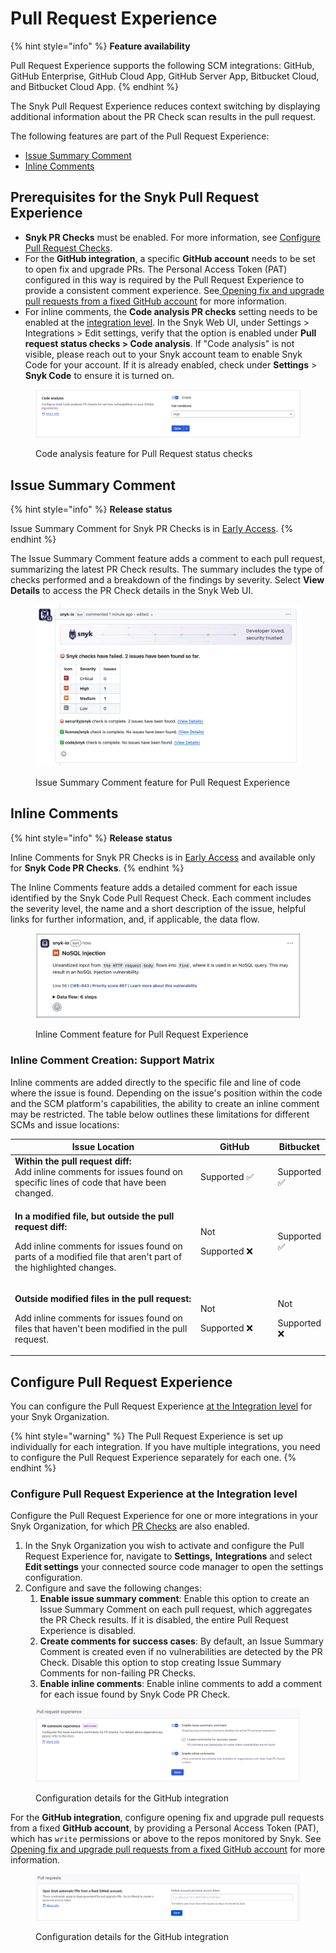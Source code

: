 # Pull Request Experience

{% hint style="info" %}
**Feature availability**

Pull Request Experience supports the following SCM integrations: GitHub, GitHub Enterprise, GitHub Cloud App, GitHub Server App, Bitbucket Cloud, and Bitbucket Cloud App.
{% endhint %}

The Snyk Pull Request Experience reduces context switching by displaying additional information about the PR Check scan results in the pull request.

The following features are part of the Pull Request Experience:

* [Issue Summary Comment](pull-request-experience.md#issue-summary-comment)
* [Inline Comments](pull-request-experience.md#inline-comments)

## Prerequisites for the Snyk Pull Request Experience

* **Snyk PR Checks** must be enabled. For more information, see [Configure Pull Request Checks](configure-pull-request-checks.md).
* For the **GitHub integration**, a specific **GitHub account** needs to be set to open fix and upgrade PRs. The Personal Access Token (PAT) configured in this way is required by the Pull Request Experience to provide a consistent comment experience. See[ ](../snyk-pull-or-merge-requests/opening-fix-and-upgrade-pull-requests-from-a-fixed-github-account.md)[Opening fix and upgrade pull requests from a fixed GitHub account](../snyk-pull-or-merge-requests/opening-fix-and-upgrade-pull-requests-from-a-fixed-github-account.md) for more information.
* For inline comments, the **Code analysis PR checks** setting needs to be enabled at the [integration level](https://docs.snyk.io/scan-with-snyk/pull-requests/pull-request-checks/pull-request-experience#configure-pull-request-experience-at-the-integration-level). In the Snyk Web UI, under Settings > Integrations > Edit settings,  verify that the option is enabled under **Pull request status checks > Code analysis**. If "Code analysis" is not visible, please reach out to your Snyk account team to enable Snyk Code for your account. If it is already enabled, check under **Settings** > **Snyk Code** to ensure it is turned on.

<figure><img src="../../../.gitbook/assets/Screenshot 2024-11-27 at 14.14.35.png" alt=""><figcaption><p>Code analysis feature for Pull Request status checks</p></figcaption></figure>

## Issue Summary Comment

{% hint style="info" %}
**Release status**

Issue Summary Comment for Snyk PR Checks is in [Early Access](../../../getting-started/snyk-release-process.md#early-access).
{% endhint %}

The Issue Summary Comment feature adds a comment to each pull request, summarizing the latest PR Check results. The summary includes the type of checks performed and a breakdown of the findings by severity. Select **View Details** to access the PR Check details in the Snyk Web UI.

<figure><img src="../../../.gitbook/assets/image (586).png" alt=""><figcaption><p>Issue Summary Comment feature for Pull Request Experience</p></figcaption></figure>

## Inline Comments

{% hint style="info" %}
**Release status**

Inline Comments for Snyk PR Checks is in [Early Access](../../../getting-started/snyk-release-process.md#early-access) and available only for **Snyk Code PR Checks**.
{% endhint %}

The Inline Comments feature adds a detailed comment for each issue identified by the Snyk Code Pull Request Check. Each comment includes the severity level, the name and a short description of the issue, helpful links for further information, and, if applicable, the data flow.&#x20;

<figure><img src="../../../.gitbook/assets/Screenshot 2024-11-27 at 14.03.12.png" alt=""><figcaption><p>Inline Comment feature for Pull Request Experience</p></figcaption></figure>

### Inline Comment Creation: Support Matrix

Inline comments are added directly to the specific file and line of code where the issue is found. Depending on the issue's position within the code and the SCM platform's capabilities, the ability to create an inline comment may be restricted. The table below outlines these limitations for different SCMs and issue locations:

<table data-full-width="false"><thead><tr><th width="458">Issue Location</th><th width="143">GitHub</th><th>Bitbucket</th></tr></thead><tbody><tr><td><strong>Within the pull request diff:</strong> <br>Add inline comments for issues found on specific lines of code that have been changed.</td><td>Supported <span data-gb-custom-inline data-tag="emoji" data-code="2705">✅</span></td><td>Supported <span data-gb-custom-inline data-tag="emoji" data-code="2705">✅</span></td></tr><tr><td><p><strong>In a modified file, but outside the pull request diff:</strong></p><p>Add inline comments for issues found on parts of a modified file that aren't part of the highlighted changes.</p></td><td><p>Not</p><p>Supported <span data-gb-custom-inline data-tag="emoji" data-code="274c">❌</span></p></td><td>Supported <span data-gb-custom-inline data-tag="emoji" data-code="2705">✅</span></td></tr><tr><td><p><strong>Outside modified files in the pull request:</strong></p><p>Add inline comments for issues found on files that haven't been modified in the pull request.</p></td><td><p>Not</p><p>Supported <span data-gb-custom-inline data-tag="emoji" data-code="274c">❌</span></p></td><td><p>Not</p><p>Supported <span data-gb-custom-inline data-tag="emoji" data-code="274c">❌</span></p></td></tr></tbody></table>

## Configure Pull Request Experience

You can configure the Pull Request Experience [at the Integration level](pull-request-experience.md#configure-pr-checks-at-the-integration-level) for your Snyk Organization.

{% hint style="warning" %}
The Pull Request Experience is set up individually for each integration. If you have multiple integrations, you need to configure the Pull Request Experience separately for each one.
{% endhint %}

### Configure Pull Request Experience at the Integration level

Configure the Pull Request Experience for one or more integrations in your Snyk Organization, for which [PR Checks](configure-pull-request-checks.md#configure-pr-checks-at-the-integration-level) are also enabled.

1. In the Snyk Organization you wish to activate and configure the Pull Request Experience for, navigate to **Settings,** **Integrations** and select **Edit settings** your connected source code manager to open the settings configuration.
2. Configure and save the following changes:
   1. **Enable issue summary comment**: Enable this option to create an Issue Summary Comment on each pull request, which aggregates the PR Check results. If it is disabled, the entire Pull Request Experience is disabled.
   2. **Create comments for success cases**: By default, an Issue Summary Comment is created even if no vulnerabilities are detected by the PR Check. Disable this option to stop creating Issue Summary Comments for non-failing PR Checks.
   3. **Enable inline comments**: Enable inline comments to add a comment for each issue found by Snyk Code PR Check.

<figure><img src="../../../.gitbook/assets/Screenshot 2024-11-27 at 11.44.50.png" alt=""><figcaption><p>Configuration details for the GitHub integration</p></figcaption></figure>

For the **GitHub integration**, configure opening fix and upgrade pull requests from a fixed **GitHub account**, by providing a Personal Access Token (PAT), which has `write` permissions or above to the repos monitored by Snyk. See[  ](../snyk-pull-or-merge-requests/opening-fix-and-upgrade-pull-requests-from-a-fixed-github-account.md)[Opening fix and upgrade pull requests from a fixed GitHub account](../snyk-pull-or-merge-requests/opening-fix-and-upgrade-pull-requests-from-a-fixed-github-account.md) for more information.

<figure><img src="../../../.gitbook/assets/image.png" alt=""><figcaption><p>Configuration details for the GitHub integration</p></figcaption></figure>
